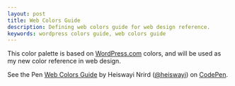 ```yaml
---
layout: post
title: Web Colors Guide
description: Defining web colors guide for web design reference.
keywords: wordpress colors guide, web colors guide
---
```


This color palette is based on [WordPress.com](http://wordpress.com) colors, and will be used as my new color reference in web design.

<p data-height="650" data-theme-id="11537" data-slug-hash="JYyvQY" data-default-tab="result" data-user="heiswayi" class='codepen'>See the Pen <a href='http://codepen.io/heiswayi/pen/JYyvQY/'>Web Colors Guide</a> by Heiswayi Nrird (<a href='http://codepen.io/heiswayi'>@heiswayi</a>) on <a href='http://codepen.io'>CodePen</a>.</p>
<script async src="//assets.codepen.io/assets/embed/ei.js"></script>
